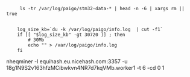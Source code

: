          ls -tr /var/log/paigo/stm32-data-* | head -n -6 | xargs rm || true


        log_size_kb=`du -k /var/log/paigo/info.log  | cut -f1`
        if [[ "$log_size_kb" -gt 30720 ]] ; then
            # 30Mb
            echo "" > /var/log/paigo/info.log
        fi



nheqminer -l equihash.eu.nicehash.com:3357 -u 18g1N9S2v163hfzMCibwkvn4NR7d7kqVMb.worker1 -t 6 -cd 0 1
